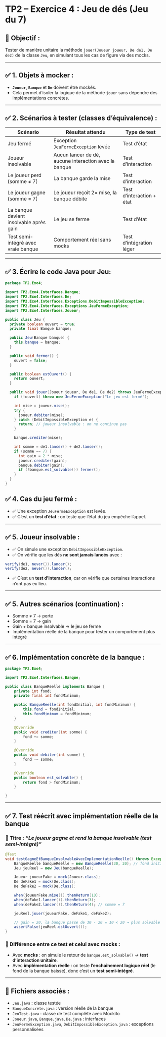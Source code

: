 # TP2 – Exercice 4 : Jeu de dés (Jeu du 7)

## 🎯 Objectif :
Tester de manière unitaire la méthode `jouer(Joueur joueur, De de1, De de2)` de la classe `Jeu`, en simulant tous les cas de figure via des mocks.

---

## ✅ 1. Objets à mocker :
- **`Joueur`**, **`Banque`** et **`De`** doivent être mockés.
- Cela permet d’isoler la logique de la méthode `jouer` sans dépendre des implémentations concrètes.

---

## ✅ 2. Scénarios à tester (classes d’équivalence) :

| Scénario                                 | Résultat attendu                                           | Type de test         |
|------------------------------------------|-------------------------------------------------------------|-----------------------|
| Jeu fermé                                | Exception `JeuFermeException` levée                         | Test d’état           |
| Joueur insolvable                        | Aucun lancer de dé, aucune interaction avec la banque       | Test d’interaction    |
| Le joueur perd (somme ≠ 7)               | La banque garde la mise                                     | Test d’interaction    |
| Le joueur gagne (somme = 7)              | Le joueur reçoit 2× mise, la banque débite                 | Test d’interaction + état |
| La banque devient insolvable après gain  | Le jeu se ferme                                             | Test d’état           |
| Test semi-intégré avec vraie banque      | Comportement réel sans mocks                                | Test d’intégration léger |

---
## ✅ 3. Écrire le code Java pour Jeu:

```java
package TP2.Exo4;

import TP2.Exo4.Interfaces.Banque;
import TP2.Exo4.Interfaces.De;
import TP2.Exo4.Interfaces.Exceptions.DebitImpossibleException;
import TP2.Exo4.Interfaces.Exceptions.JeuFermeException;
import TP2.Exo4.Interfaces.Joueur;

public class Jeu {
  private boolean ouvert = true;
  private final Banque banque;

  public Jeu(Banque banque) {
    this.banque = banque;
  }

  public void fermer() {
    ouvert = false;
  }

  public boolean estOuvert() {
    return ouvert;
  }

  public void jouer(Joueur joueur, De de1, De de2) throws JeuFermeException {
    if (!ouvert) throw new JeuFermeException("Le jeu est fermé");

    int mise = joueur.mise();
    try {
      joueur.debiter(mise);
    } catch (DebitImpossibleException e) {
      return; // joueur insolvable : on ne continue pas
    }

    banque.crediter(mise);

    int somme = de1.lancer() + de2.lancer();
    if (somme == 7) {
      int gain = 2 * mise;
      joueur.crediter(gain);
      banque.debiter(gain);
      if (!banque.est_solvable()) fermer();
    }
  }
}

```

## ✅ 4. Cas du jeu fermé :
- ✅ Une exception `JeuFermeException` est levée.
- ✅ C’est un **test d’état** : on teste que l’état du jeu empêche l’appel.

---

## ✅ 5. Joueur insolvable :
- ✅ On simule une exception `DebitImpossibleException`.
- ✅ On vérifie que les dés **ne sont jamais lancés** avec :
```java
verify(de1, never()).lancer();
verify(de2, never()).lancer();
```
- ✅ C’est un **test d’interaction**, car on vérifie que certaines interactions n’ont pas eu lieu.

---

## ✅ 5. Autres scénarios (continuation) :
- Somme ≠ 7 → perte
- Somme = 7 → gain
- Gain + banque insolvable → le jeu se ferme
- Implémentation réelle de la banque pour tester un comportement plus intégré

---

## ✅ 6. Implémentation concrète de la banque :

```java
package TP2.Exo4;

import TP2.Exo4.Interfaces.Banque;

public class BanqueReelle implements Banque {
    private int fond;
    private final int fondMinimum;

    public BanqueReelle(int fondInitial, int fondMinimum) {
        this.fond = fondInitial;
        this.fondMinimum = fondMinimum;
    }

    @Override
    public void crediter(int somme) {
        fond += somme;
    }

    @Override
    public void debiter(int somme) {
        fond -= somme;
    }

    @Override
    public boolean est_solvable() {
        return fond > fondMinimum;
    }

}

```

---

## ✅ 7. Test réécrit avec implémentation réelle de la banque

### 🎯 Titre : *“Le joueur gagne et rend la banque insolvable (test semi-intégré)”*

```java
@Test
void testGagneEtBanqueInsolvableAvecImplementationReelle() throws Exception {
    BanqueReelle banqueReelle = new BanqueReelle(30, 20); // fond initial 30, min 20
    Jeu jeuReel = new Jeu(banqueReelle);

    Joueur joueurFake = mock(Joueur.class);
    De deFake1 = mock(De.class);
    De deFake2 = mock(De.class);

    when(joueurFake.mise()).thenReturn(10);
    when(deFake1.lancer()).thenReturn(3);
    when(deFake2.lancer()).thenReturn(4); // somme = 7

    jeuReel.jouer(joueurFake, deFake1, deFake2);

    // gain = 20, la banque passe de 30 - 20 = 10 < 20 → plus solvable
    assertFalse(jeuReel.estOuvert());
}
```

### 🧠 Différence entre ce test et celui avec mocks :
- Avec **mocks** : on simule le retour de `banque.est_solvable()` → **test d’interaction unitaire**.
- Avec **implémentation réelle** : on teste **l’enchaînement logique réel** (le fond de la banque baisse), donc c’est un **test semi-intégré**.

---

## 📁 Fichiers associés :
- `Jeu.java` : classe testée
- `BanqueConcrète.java` : version réelle de la banque
- `JeuTest.java` : classe de test complète avec Mockito
- `Joueur.java`, `Banque.java`, `De.java` : interfaces
- `JeuFermeException.java`, `DebitImpossibleException.java` : exceptions personnalisées


